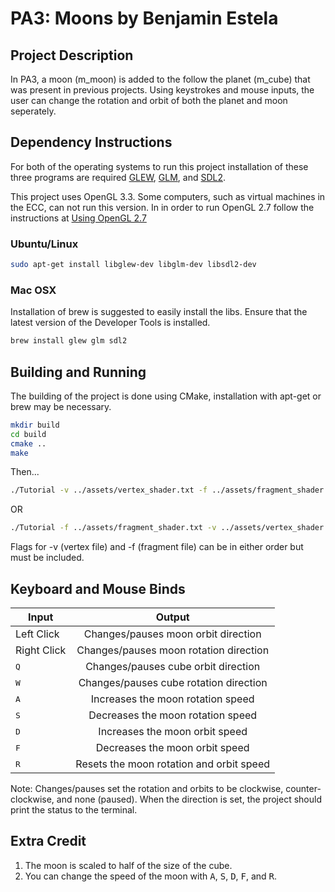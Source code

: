 # PA3: Moons by Benjamin Estela

## Project Description
In PA3, a moon (m_moon) is added to the follow the planet (m_cube) that was present in previous projects. Using keystrokes and mouse inputs, the user can change the rotation and orbit of both the planet and moon seperately.

## Dependency Instructions
For both of the operating systems to run this project installation of these three programs are required [GLEW](http://glew.sourceforge.net/), [GLM](http://glm.g-truc.net/0.9.7/index.html), and [SDL2](https://wiki.libsdl.org/Tutorials).

This project uses OpenGL 3.3. Some computers, such as virtual machines in the ECC, can not run this version. In in order to run OpenGL 2.7 follow the instructions at [Using OpenGL 2.7](https://github.com/HPC-Vis/computer-graphics/wiki/Using-OpenGL-2.7)

### Ubuntu/Linux
```bash
sudo apt-get install libglew-dev libglm-dev libsdl2-dev
```

### Mac OSX
Installation of brew is suggested to easily install the libs. Ensure that the latest version of the Developer Tools is installed.
```bash
brew install glew glm sdl2
```
## Building and Running
The building of the project is done using CMake, installation with apt-get or brew may be necessary.

```bash
mkdir build
cd build
cmake ..
make
```
Then...
```bash
./Tutorial -v ../assets/vertex_shader.txt -f ../assets/fragment_shader.txt
```
OR
```bash
./Tutorial -f ../assets/fragment_shader.txt -v ../assets/vertex_shader.txt 
```
Flags for -v (vertex file) and -f (fragment file) can be in either order but must be included.

## Keyboard and Mouse Binds
| Input         | Output        |
| ------------- |:-------------:|
| Left Click    | Changes/pauses moon orbit direction |
| Right Click   | Changes/pauses moon rotation direction |
| <kbd>Q</kbd>  | Changes/pauses cube orbit direction |
| <kbd>W</kbd>  | Changes/pauses cube rotation direction |
| <kbd>A</kbd>  | Increases the moon rotation speed |
| <kbd>S</kbd>  | Decreases the moon rotation speed |
| <kbd>D</kbd>  | Increases the moon orbit speed |
| <kbd>F</kbd>  | Decreases the moon orbit speed |
| <kbd>R</kbd>  | Resets the moon rotation and orbit speed |

Note: Changes/pauses set the rotation and orbits to be clockwise, counter-clockwise, and none (paused). When the direction is set, the project should print the status to the terminal.

## Extra Credit
1. The moon is scaled to half of the size of the cube.
2. You can change the speed of the moon with <kbd>A</kbd>, <kbd>S</kbd>, <kbd>D</kbd>, <kbd>F</kbd>, and <kbd>R</kbd>.
